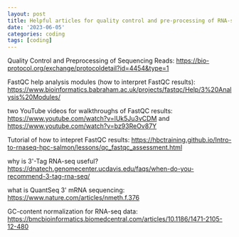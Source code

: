 ```yaml
---
layout: post
title: Helpful articles for quality control and pre-processing of RNA-seq data
date: '2023-06-05'
categories: coding
tags: [coding]
---
```


Quality Control and Preprocessing of Sequencing Reads: https://bio-protocol.org/exchange/protocoldetail?id=4454&type=1

FastQC help analysis modules (how to interpret FastQC results): https://www.bioinformatics.babraham.ac.uk/projects/fastqc/Help/3%20Analysis%20Modules/

two YouTube videos for walkthroughs of FastQC results: https://www.youtube.com/watch?v=lUk5Ju3vCDM and https://www.youtube.com/watch?v=bz93ReOv87Y

Tutorial of how to intepret FastQC results: https://hbctraining.github.io/Intro-to-rnaseq-hpc-salmon/lessons/qc_fastqc_assessment.html

why is 3'-Tag RNA-seq useful? https://dnatech.genomecenter.ucdavis.edu/faqs/when-do-you-recommend-3-tag-rna-seq/

what is QuantSeq 3' mRNA sequencing: https://www.nature.com/articles/nmeth.f.376

GC-content normalization for RNA-seq data: https://bmcbioinformatics.biomedcentral.com/articles/10.1186/1471-2105-12-480

